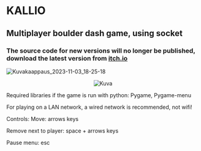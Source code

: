 # KALLIO

## Multiplayer boulder dash game, using socket

### The source code for new versions will no longer be published, download the latest version from [itch.io](https://andrew-karppinen.itch.io/kallio)

![Kuvakaappaus_2023-11-03_18-25-18](https://github.com/andrew-karppinen/kallio/assets/99529988/9a1b0dd5-be96-4cd6-a74c-56892390603e)


<p align="center">
  <img src="https://github.com/andrew-karppinen/py-boulderdash/assets/99529988/3a42cf29-0c55-40b5-990d-40fb8e9b9496" alt="Kuva">
</p>



Required libraries if the game is run with python:
Pygame, 
Pygame-menu 


For playing on a LAN network, a wired network is recommended, not wifi!

Controls:
Move: arrows keys

Remove next to player:
space + arrows keys

Pause menu:
esc 


